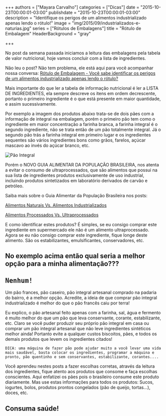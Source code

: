 +++
authors = ["Mayara Carvalho"]
categories = ["Dicas"]
date = "2015-10-23T00:00:01-03:00"
publishdate = "2015-10-23T00:00:01-03:00"
description = "Identifique os perigos de um alimentos industrializado apenas lendo o rótulo!"
image = "img/2015/09/industrializados-e-naturias.jpg"
series = ["Rótulos de Embalagens"]
title = "Rótulo de Embalagem"
  HeaderBackground = "gray"

+++


No post da semana passada iniciamos a leitura das embalagens pela tabela de valor nutricional, hoje vamos concluir com a lista de ingredientes.

Não leu o post? Não tem problema, ele está aqui para você acompanhar nossa conversa: [Rótulo de Embalagem - Você sabe identificar os perigos de um alimentos industrializado apenas lendo o rótulo?][5c56635a]

  [5c56635a]: http://blog.autoconexao.org.br/post/2015/10/lendo-rotulos-das-embalagens/ "Rótulo de Embalagem"

Mais importante do que ler a tabela de informação nutricional é ler a LISTA DE INGREDIENTES, ela sempre descreve os itens em ordem decrescente, portanto o primeiro ingrediente é o que está presente em maior quantidade, e assim sucessivamente.

Por exemplo a imagem dos produtos abaixo trata-se de dois pães com a informação de integral na embalagem, porém o primeiro pão tem como o ingrediente em maior concentração a farinha branca, a farinha integral é o segundo ingrediente, não se trata então de um pão totalmente integral. Já o segundo pão trás a farinha integral em primeiro lugar e os ingredientes sequentes são vários ingredientes bons como grãos, farelos, açúcar mascavo ao invés do açúcar branco, etc.

![Pão Integral](https://s3-sa-east-1.amazonaws.com/blog.autoconexao.org.br/img/2015/10/pao-integral.jpg)

Porém o NOVO GUIA ALIMENTAR DA POPULAÇÃO BRASILEIRA, nos atenta a evitar o consumo de ultraprocessados, que são alimentos que possui na sua lista de ingredientes produtos exclusivamente de uso industrial, incluindo produtos sintetizados em laboratório derivados de carvão e petróleo.

Saiba mais sobre o Guia Alimentar da População Brasileira nos posts:

[Alimentos Naturais Vs. Alimentos Industrializados][f0c574ae]

  [f0c574ae]: http://blog.autoconexao.org.br/post/2015/09/alimentos-naturais-vs-industrializados/ "Novo Guia Alimentarda População Brasileira"

[Alimentos Processados Vs. Ultraprocessados][0dabc144]

  [0dabc144]: http://blog.autoconexao.org.br/post/2015/10/alimentos-naturais-vs-industrializados-parte-2/ "Novo Guia Alimentar da População Brasileira"

E como identificar estes produtos? É simples, se eu consigo comprar este ingrediente em supermercado ele não é um alimento ultraprocessado. Agora se eu não consigo comprar este ingrediente, fique longe deste alimento. São os estabilizantes, emulsificantes, conservadores, etc.

## No exemplo acima então qual seria a melhor opção para a minha alimentação???

## <kbd>Nenhum!</kbd>

Um pão frances, pão caseiro, pão integral artesanal comprado na padaria do bairro, é a melhor opção. Acredite, a ideia de que comprar pão integral industrializado é melhor do que o pão francês caiu por terra!

Eu explico, o pão artesanal feito apenas com a farinha, sal, água e fermento é muito melhor do que um pão que leva conservante, corante, estabilizante, etc. Claro se você puder produzir seu próprio pão integral em casa ou comprar um pão integral artesanal que não leve ingredientes sintéticos melhor ainda! Portanto evite a qualquer custos biscoitos, pães, e todos os demais produtos que levem os ingredientes citados!

`DICA: uma máquina de fazer pão pode ajudar muito a você levar uma vida mais saudável, basta colocar os ingredientes, programar a máquina e pronto, pão quentinho e sem conservantes, estabilizante, corantes....
`

Você aprendeu nestes posts a fazer escolhas corretas, através da leitura dos ingredientes, fique atento aos produtos que consome e faça escolhas conscientes. Aqui enfatizei os pães pois o brasileiro consume este produto diariamente. Mas use estas informações para todos os produtos: Sucos, iogurtes, bolos, produtos prontos congelados (pão de queijo, tortas...), doces, etc.

## Consuma saúde!
